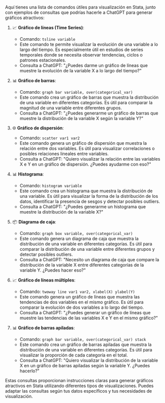 Aquí tienes una lista de comandos útiles para visualización en Stata, junto con ejemplos de consultas que podrías hacerle a ChatGPT para generar gráficos atractivos:

1. 📈 **Gráfico de líneas (Time Series)**:
   - Comando: `tsline variable`
   - Este comando te permite visualizar la evolución de una variable a lo largo del tiempo. Es especialmente útil en estudios de series temporales donde se necesita observar tendencias, ciclos o patrones estacionales.
   - Consulta a ChatGPT: "¿Puedes darme un gráfico de líneas que muestre la evolución de la variable X a lo largo del tiempo?"

2. 📊 **Gráfico de barras**:
   - Comando: `graph bar variable, over(categorical_var)`
   - Este comando crea un gráfico de barras que muestra la distribución de una variable en diferentes categorías. Es útil para comparar la magnitud de una variable entre diferentes grupos.
   - Consulta a ChatGPT: "¿Puedes generarme un gráfico de barras que muestre la distribución de la variable X según la variable Y?"

3. 🌐 **Gráfico de dispersión**:
   - Comando: `scatter var1 var2`
   - Este comando genera un gráfico de dispersión que muestra la relación entre dos variables. Es útil para visualizar correlaciones o posibles relaciones lineales entre variables.
   - Consulta a ChatGPT: "Quiero visualizar la relación entre las variables X e Y en un gráfico de dispersión. ¿Puedes ayudarme con eso?"

4. 📊 **Histograma**:
   - Comando: `histogram variable`
   - Este comando crea un histograma que muestra la distribución de una variable. Es útil para visualizar la forma de la distribución de los datos, identificar la presencia de sesgos y detectar posibles outliers.
   - Consulta a ChatGPT: "¿Puedes generarme un histograma que muestre la distribución de la variable X?"

5. 📦 **Diagrama de caja**:
   - Comando: `graph box variable, over(categorical_var)`
   - Este comando genera un diagrama de caja que muestra la distribución de una variable en diferentes categorías. Es útil para comparar la distribución de una variable entre diferentes grupos y detectar posibles outliers.
   - Consulta a ChatGPT: "Necesito un diagrama de caja que compare la distribución de la variable X entre diferentes categorías de la variable Y. ¿Puedes hacer eso?"

6. 📈 **Gráfico de líneas múltiples**:
   - Comando: `twoway line var1 var2, xlabel(X) ylabel(Y)`
   - Este comando genera un gráfico de líneas que muestra las tendencias de dos variables en el mismo gráfico. Es útil para comparar la evolución de dos variables a lo largo del tiempo.
   - Consulta a ChatGPT: "¿Puedes generar un gráfico de líneas que muestre las tendencias de las variables X e Y en el mismo gráfico?"

7. 📊 **Gráfico de barras apiladas**:
   - Comando: `graph bar variable, over(categorical_var) stack`
   - Este comando crea un gráfico de barras apiladas que muestra la distribución de una variable en diferentes categorías. Es útil para visualizar la proporción de cada categoría en el total.
   - Consulta a ChatGPT: "Quiero visualizar la distribución de la variable X en un gráfico de barras apiladas según la variable Y. ¿Puedes hacerlo?"

Estas consultas proporcionan instrucciones claras para generar gráficos atractivos en Stata utilizando diferentes tipos de visualizaciones. Puedes adaptar las consultas según tus datos específicos y tus necesidades de visualización.